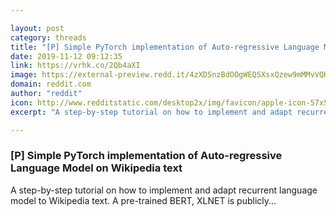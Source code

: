 ```yaml
---

layout: post
category: threads
title: "[P] Simple PyTorch implementation of Auto-regressive Language Model on Wikipedia text"
date: 2019-11-12 09:12:35
link: https://vrhk.co/2Qb4aXI
image: https://external-preview.redd.it/4zXDSnzBdOOgWEQSXsxQzew9mMMvVQHgqHRRhkekscc.jpg?width=400&height=209.42408377&auto=webp&s=66dbe51fb79296a32033ae5e8999793cb746983c
domain: reddit.com
author: "reddit"
icon: http://www.redditstatic.com/desktop2x/img/favicon/apple-icon-57x57.png
excerpt: "A step-by-step tutorial on how to implement and adapt recurrent language model to Wikipedia text. A pre-trained BERT, XLNET is publicly..."

---
```


### [P] Simple PyTorch implementation of Auto-regressive Language Model on Wikipedia text

A step-by-step tutorial on how to implement and adapt recurrent language model to Wikipedia text. A pre-trained BERT, XLNET is publicly...